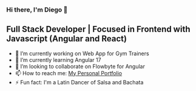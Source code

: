 ### Hi there, I'm Diego 👋

## Full Stack Developer | Focused in Frontend with Javascript (Angular and React)

- 🔭 I’m currently working on Web App for Gym Trainers
- 🌱 I’m currently learning Angular 17
- 👯 I’m looking to collaborate on Flowbyte for Angular
- 📫 How to reach me: [My Personal Portfolio](https://dcarvajal.me/)
- ⚡ Fun fact: I'm a Latin Dancer of Salsa and Bachata
  
